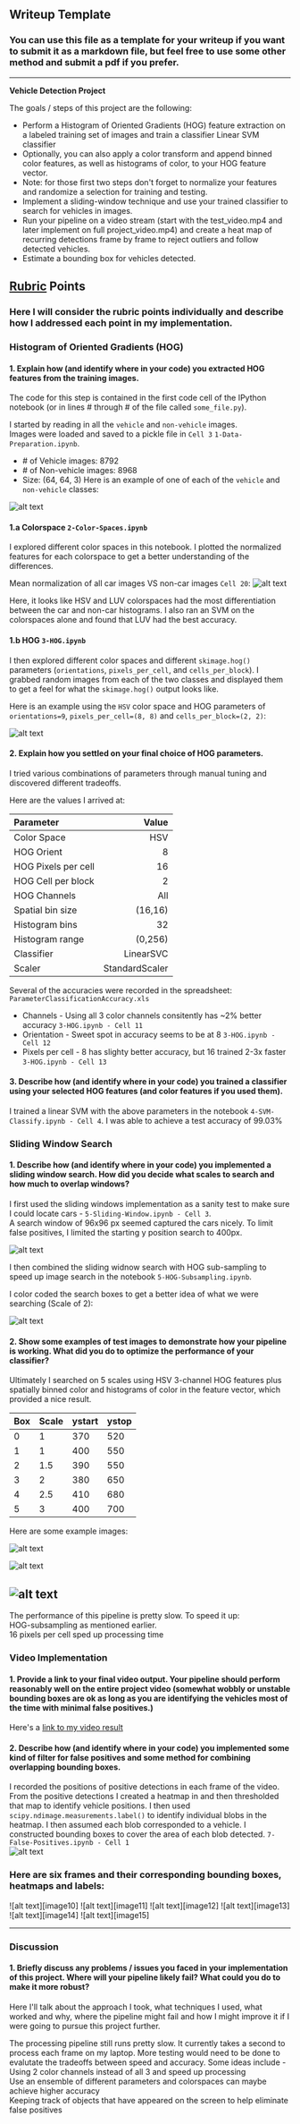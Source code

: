 ## Writeup Template
### You can use this file as a template for your writeup if you want to submit it as a markdown file, but feel free to use some other method and submit a pdf if you prefer.

---
 
**Vehicle Detection Project**

The goals / steps of this project are the following:

* Perform a Histogram of Oriented Gradients (HOG) feature extraction on a labeled training set of images and train a classifier Linear SVM classifier
* Optionally, you can also apply a color transform and append binned color features, as well as histograms of color, to your HOG feature vector. 
* Note: for those first two steps don't forget to normalize your features and randomize a selection for training and testing.
* Implement a sliding-window technique and use your trained classifier to search for vehicles in images.
* Run your pipeline on a video stream (start with the test_video.mp4 and later implement on full project_video.mp4) and create a heat map of recurring detections frame by frame to reject outliers and follow detected vehicles.
* Estimate a bounding box for vehicles detected.

[//]: # (Image References)
[image1]: ./output_images/car_sample_imgs.png
[image2]: ./output_images/visualize_colorspace_features.png
[image3]: ./output_images/gradient_visualization_HSV.png
[image4]: ./output_images/sliding_window_img.png
[image5]: ./output_images/color_coded_search_boxes.png
[image6]: ./output_images/color_search_5.png
[image7]: ./output_images/color_search_2.png
[image8]: ./output_images/color_search_3.png
[image9]: ./output_images/heat_map.png
[video1]: ./output_video/project_video.mp4

## [Rubric](https://review.udacity.com/#!/rubrics/513/view) Points
### Here I will consider the rubric points individually and describe how I addressed each point in my implementation.  


### Histogram of Oriented Gradients (HOG)

#### 1. Explain how (and identify where in your code) you extracted HOG features from the training images.

The code for this step is contained in the first code cell of the IPython notebook (or in lines # through # of the file called `some_file.py`).  

I started by reading in all the `vehicle` and `non-vehicle` images.  
Images were loaded and saved to a pickle file in `Cell 3` `1-Data-Preparation.ipynb`. 
* \# of Vehicle images: 8792  
* \# of Non-vehicle images: 8968  
* Size: (64, 64, 3)
Here is an example of one of each of the `vehicle` and `non-vehicle` classes:

![alt text][image1]

#### 1.a Colorspace `2-Color-Spaces.ipynb`

I  explored different color spaces in this notebook. I plotted the normalized features for each colorspace to get a better understanding of the differences.  

Mean normalization of all car images VS non-car images `Cell 20`:
![alt text][image2]

Here, it looks like HSV and LUV colorspaces had the most differentiation between the car and non-car histograms.
I also ran an SVM on the colorspaces alone and found that LUV had the best accuracy.


#### 1.b HOG `3-HOG.ipynb`
I then explored different color spaces and different `skimage.hog()` parameters (`orientations`, `pixels_per_cell`, and `cells_per_block`).  I grabbed random images from each of the two classes and displayed them to get a feel for what the `skimage.hog()` output looks like.

Here is an example using the `HSV` color space and HOG parameters of `orientations=9`, `pixels_per_cell=(8, 8)` and `cells_per_block=(2, 2)`:

![alt text][image3]


#### 2. Explain how you settled on your final choice of HOG parameters.

I tried various combinations of parameters through manual tuning and discovered different tradeoffs.  

Here are the values I arrived at:  

|Parameter|Value|
|:--------|----:|
|Color Space|HSV|
|HOG Orient|8|
|HOG Pixels per cell|16|
|HOG Cell per block|2|
|HOG Channels|All|
|Spatial bin size|(16,16)|
|Histogram bins|32|
|Histogram range|(0,256)|
|Classifier|LinearSVC|
|Scaler|StandardScaler|

Several of the accuracies were recorded in the spreadsheet: `ParameterClassificationAccuracy.xls`
* Channels - Using all 3 color channels consitently has ~2% better accuracy  `3-HOG.ipynb - Cell 11`
* Orientation - Sweet spot in accuracy seems to be at 8 `3-HOG.ipynb - Cell 12`
* Pixels per cell - 8 has slighty better accuracy, but 16 trained 2-3x faster `3-HOG.ipynb - Cell 13`


#### 3. Describe how (and identify where in your code) you trained a classifier using your selected HOG features (and color features if you used them).

I trained a linear SVM with the above parameters in the notebook `4-SVM-Classify.ipynb - Cell 4`. I was able to achieve a test accuracy of 99.03%

### Sliding Window Search

#### 1. Describe how (and identify where in your code) you implemented a sliding window search.  How did you decide what scales to search and how much to overlap windows?

I first used the sliding windows implementation as a sanity test to make sure I could locate cars - `5-Sliding-Window.ipynb - Cell 3`.  
A search window of 96x96 px seemed captured the cars nicely. To limit false positives, I limited the starting y position search to 400px.

![alt text][image4]

I then combined the sliding widnow search with HOG sub-sampling to speed up image search in the notebook `5-HOG-Subsampling.ipynb`.  

I color coded the search boxes to get a better idea of what we were searching (Scale of 2):

![alt text][image5]



#### 2. Show some examples of test images to demonstrate how your pipeline is working.  What did you do to optimize the performance of your classifier?

Ultimately I searched on 5 scales using HSV 3-channel HOG features plus spatially binned color and histograms of color in the feature vector, which provided a nice result.  

|Box|Scale|ystart|ystop|
|:---|---|---|---|
|0|1|370|520|
|1|1|400|550|
|2|1.5|390|550|
|3|2|380|650|
|4|2.5|410|680|
|5|3|400|700|

Here are some example images:  

![alt text][image6]

![alt text][image7]

![alt text][image8]
---

The performance of this pipeline is pretty slow. To speed it up:  
HOG-subsampling as mentioned earlier.  
16 pixels per cell sped up processing time


### Video Implementation

#### 1. Provide a link to your final video output.  Your pipeline should perform reasonably well on the entire project video (somewhat wobbly or unstable bounding boxes are ok as long as you are identifying the vehicles most of the time with minimal false positives.)
Here's a [link to my video result](./project_video.mp4)


#### 2. Describe how (and identify where in your code) you implemented some kind of filter for false positives and some method for combining overlapping bounding boxes.

I recorded the positions of positive detections in each frame of the video.  From the positive detections I created a heatmap in and then thresholded that map to identify vehicle positions.  I then used `scipy.ndimage.measurements.label()` to identify individual blobs in the heatmap.  I then assumed each blob corresponded to a vehicle.  I constructed bounding boxes to cover the area of each blob detected.  `7-False-Positives.ipynb - Cell 1`  
![alt text][image9]

### Here are six frames and their corresponding bounding boxes, heatmaps and labels:  

![alt text][image10]
![alt text][image11]
![alt text][image12]
![alt text][image13]
![alt text][image14]
![alt text][image15]


---

### Discussion

#### 1. Briefly discuss any problems / issues you faced in your implementation of this project.  Where will your pipeline likely fail?  What could you do to make it more robust?

Here I'll talk about the approach I took, what techniques I used, what worked and why, where the pipeline might fail and how I might improve it if I were going to pursue this project further.  

The processing pipeline still runs pretty slow. It currently takes a second to process each frame on my laptop. More testing would need to be done to evalutate the tradeoffs between speed and accuracy. Some ideas include -  
Using 2 color channels instead of all 3 and speed up processing  
Use an ensemble of different parameters and colorspaces can maybe achieve higher accuracy  
Keeping track of objects that have appeared on the screen to help eliminate false positives  


